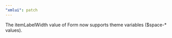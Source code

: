 ```yaml
---
"xmlui": patch
---
```


The itemLabelWidth value of Form now supports theme variables ($space-\* values).
